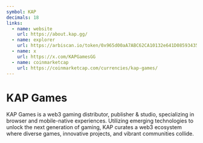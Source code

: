 ```yaml
---
symbol: KAP
decimals: 18
links:
  - name: website
    url: https://about.kap.gg/
  - name: explorer
    url: https://arbiscan.io/token/0x965d00aA7ABC62CA10132e641D08593435aC811d
  - name: x
    url: https://x.com/KAPGamesGG
  - name: coinmarketcap
    url: https://coinmarketcap.com/currencies/kap-games/
---
```


# KAP Games

KAP Games is a web3 gaming distributor, publisher & studio, specializing in browser and mobile-native experiences. Utilizing emerging technologies to unlock the next generation of gaming, KAP curates a web3 ecosystem where diverse games, innovative projects, and vibrant communities collide.
